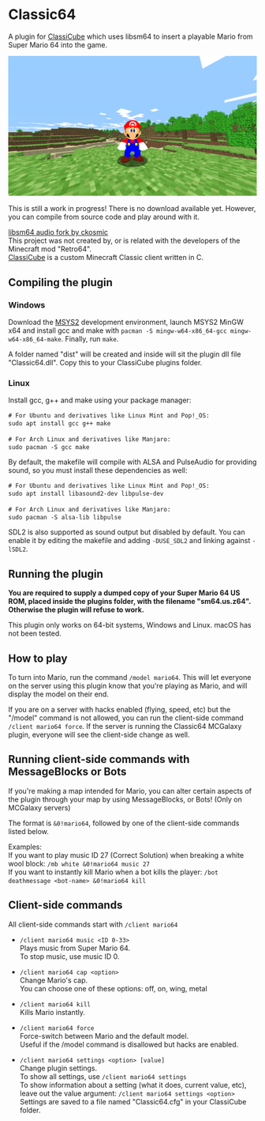 # Classic64
A plugin for [ClassiCube](https://classicube.net) which uses libsm64 to insert a playable Mario from Super Mario 64 into the game.

![Hey stinky](screenshot.png)

This is still a work in progress! There is no download available yet. However, you can compile from source code and play around with it.

[libsm64 audio fork by ckosmic](https://github.com/ckosmic/libsm64/tree/audio)<br/>
This project was not created by, or is related with the developers of the Minecraft mod "Retro64".<br/>
[ClassiCube](https://github.com/UnknownShadow200/ClassiCube) is a custom Minecraft Classic client written in C.

## Compiling the plugin
### Windows
Download the [MSYS2](https://msys2.org/#installation) development environment, launch MSYS2 MinGW x64 and install gcc and make with `pacman -S mingw-w64-x86_64-gcc mingw-w64-x86_64-make`.
Finally, run `make`.

A folder named "dist" will be created and inside will sit the plugin dll file "Classic64.dll".
Copy this to your ClassiCube plugins folder.

### Linux
Install gcc, g++ and make using your package manager:
```
# For Ubuntu and derivatives like Linux Mint and Pop!_OS:
sudo apt install gcc g++ make

# For Arch Linux and derivatives like Manjaro:
sudo pacman -S gcc make
```

By default, the makefile will compile with ALSA and PulseAudio for providing sound, so you must install these dependencies as well:
```
# For Ubuntu and derivatives like Linux Mint and Pop!_OS:
sudo apt install libasound2-dev libpulse-dev

# For Arch Linux and derivatives like Manjaro:
sudo pacman -S alsa-lib libpulse
```

SDL2 is also supported as sound output but disabled by default. You can enable it by editing the makefile and adding `-DUSE_SDL2` and linking against `-lSDL2`.

## Running the plugin
**You are required to supply a dumped copy of your Super Mario 64 US ROM, placed inside the plugins folder, with the filename "sm64.us.z64".
Otherwise the plugin will refuse to work.**

This plugin only works on 64-bit systems, Windows and Linux. macOS has not been tested.

## How to play
To turn into Mario, run the command `/model mario64`. This will let everyone on the server using this plugin know that you're playing as Mario, and will display the model on their end.

If you are on a server with hacks enabled (flying, speed, etc) but the "/model" command is not allowed, you can run the client-side command `/client mario64 force`.
If the server is running the Classic64 MCGalaxy plugin, everyone will see the client-side change as well.

## Running client-side commands with MessageBlocks or Bots
If you're making a map intended for Mario, you can alter certain aspects of the plugin through your map by using MessageBlocks, or Bots! (Only on MCGalaxy servers)

The format is `&0!mario64`, followed by one of the client-side commands listed below.

Examples:<br/>
If you want to play music ID 27 (Correct Solution) when breaking a white wool block: `/mb white &0!mario64 music 27`<br/>
If you want to instantly kill Mario when a bot kills the player: `/bot deathmessage <bot-name> &0!mario64 kill`

## Client-side commands
All client-side commands start with `/client mario64`

* `/client mario64 music <ID 0-33>`<br/>
Plays music from Super Mario 64.<br/>
To stop music, use music ID 0.

* `/client mario64 cap <option>`<br/>
Change Mario's cap.<br/>
You can choose one of these options: off, on, wing, metal

* `/client mario64 kill`<br/>
Kills Mario instantly.

* `/client mario64 force`<br/>
Force-switch between Mario and the default model.<br/>
Useful if the /model command is disallowed but hacks are enabled.

* `/client mario64 settings <option> [value]`<br/>
Change plugin settings.<br/>
To show all settings, use `/client mario64 settings`<br/>
To show information about a setting (what it does, current value, etc), leave out the value argument: `/client mario64 settings <option>`<br/>
Settings are saved to a file named "Classic64.cfg" in your ClassiCube folder.
